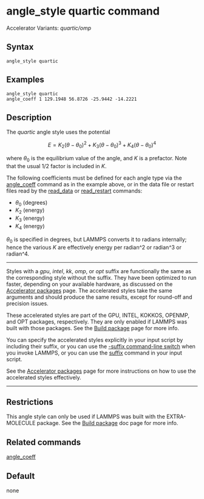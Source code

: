 # angle_style quartic command

Accelerator Variants: *quartic/omp*

## Syntax

``` LAMMPS
angle_style quartic
```

## Examples

``` LAMMPS
angle_style quartic
angle_coeff 1 129.1948 56.8726 -25.9442 -14.2221
```

## Description

The *quartic* angle style uses the potential

$$E = K_2 (\theta - \theta_0)^2 + K_3 (\theta - \theta_0)^3 + K_4 (\theta - \theta_0)^4$$

where $\theta_0$ is the equilibrium value of the angle, and $K$ is a
prefactor. Note that the usual 1/2 factor is included in $K$.

The following coefficients must be defined for each angle type via the
[angle_coeff](angle_coeff) command as in the example above, or in the
data file or restart files read by the [read_data](read_data) or
[read_restart](read_restart) commands:

-   $\theta_0$ (degrees)
-   $K_2$ (energy)
-   $K_3$ (energy)
-   $K_4$ (energy)

$\theta_0$ is specified in degrees, but LAMMPS converts it to radians
internally; hence the various $K$ are effectively energy per radian\^2
or radian\^3 or radian\^4.

------------------------------------------------------------------------

Styles with a *gpu*, *intel*, *kk*, *omp*, or *opt* suffix are
functionally the same as the corresponding style without the suffix.
They have been optimized to run faster, depending on your available
hardware, as discussed on the [Accelerator packages](Speed_packages)
page. The accelerated styles take the same arguments and should produce
the same results, except for round-off and precision issues.

These accelerated styles are part of the GPU, INTEL, KOKKOS, OPENMP, and
OPT packages, respectively. They are only enabled if LAMMPS was built
with those packages. See the [Build package](Build_package) page for
more info.

You can specify the accelerated styles explicitly in your input script
by including their suffix, or you can use the [-suffix command-line
switch](Run_options) when you invoke LAMMPS, or you can use the
[suffix](suffix) command in your input script.

See the [Accelerator packages](Speed_packages) page for more
instructions on how to use the accelerated styles effectively.

------------------------------------------------------------------------

## Restrictions

This angle style can only be used if LAMMPS was built with the
EXTRA-MOLECULE package. See the [Build package](Build_package) doc page
for more info.

## Related commands

[angle_coeff](angle_coeff)

## Default

none

